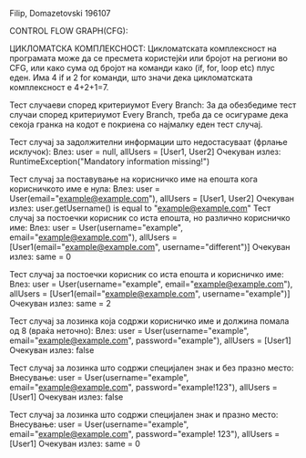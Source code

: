 Filip, Domazetovski 196107

CONTROL FLOW GRAPH(CFG):


 ЦИКЛОМАТСКА КОМПЛЕКСНОСТ:
 Цикломатската комплексност на програмата може да се пресмета користејќи или бројот на региони во CFG, или како сума од бројот на команди како (if, for, loop etc) плус еден. Има 4 if и 2 for команди, што значи дека цикломатската комплексност е 4+2+1=7.
 
Тест случаеви според критериумот Every Branch: 
  За да обезбедиме тест случаи според критериумот Every Branch, треба да се осигураме дека секоја гранка на кодот е покриена со најмалку еден тест случај.

  Тест случај за задолжителни информации што недостасуваат (фрлање исклучок):
        Влез:  user = null, allUsers = [User1, User2]
        Очекуван излез: RuntimeException("Mandatory information missing!")

  Тест случај за поставување на корисничко име на епошта кога корисничкото име е нула:
        Влез: user = User(email="example@example.com"), allUsers = [User1, User2]
        Очекуван излез: user.getUsername() is equal to "example@example.com"
  Тест случај за постоечки корисник со иста епошта, но различно корисничко име:
        Влез: user = User(username="example", email="example@example.com"), allUsers = [User1(email="example@example.com", username="different")]
        Очекуван излез: same = 0

  Тест случај за постоечки корисник со иста епошта и корисничко име:
        Влез:  user = User(username="example", email="example@example.com"), allUsers = [User1(email="example@example.com", username="example")]
        Очекуван излез: same = 2

  Тест случај за лозинка која содржи корисничко име и должина помала од 8 (враќа неточно):
        Влез: user = User(username="example", email="example@example.com", password="example"), allUsers = [User1]
        Очекуван излез: false

  Тест случај за лозинка што содржи специјален знак и без празно место:
        Внесување: user = User(username="example", email="example@example.com", password="example!123"), allUsers = [User1]
        Очекуван излез: false

  Тест случај за лозинка што содржи специјален знак и празно место:
        Внесување: user = User(username="example", email="example@example.com", password="example! 123"), allUsers = [User1]
        Очекуван излез: same = 0


